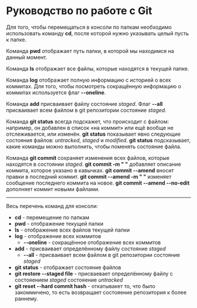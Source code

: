 # Руководство по работе с Git

Для того, чтобы перемещаться в консоли по папкам необходимо использовать команду **cd**, после которой нужно указывать целый пусть к папке.

Команда **pwd** отображает путь папки, в которой мы находимся на данный момент.

Команда **ls** отображает все файлы, которые находятся в текущей папке.

Команда **log** отображает полную информацию с историей о всех коммитах. Для того, чтобы посмотреть сокращённую информацию о коммитах используется флаг **--oneline**.

Команда **add** присваивает файлу состояние *staged*. Флаг **--all** присваивает всем файлом в git репозитории состояние *staged*.

Команда **git status** всегда подскажет, что происходит с файлом: например, он добавлен в список «на коммит» или ещё вообще не отслеживается, или изменён. **git status** показывает явно следующие состояния файлов: *untracked*, *staged* и *modified*. **git status** подсказывает, какие команды можно выполнить, чтобы поменять состояние файла.

Команда **git commit** сохраняет изменения всех файлов, которые находятся в состоянии *staged*. **git commit -m " "** добавляет описание коммита, которое указано в кавычках. **git commit --amend** вносит правки в последний коммит. **git commit --amend -m " "** изменяет сообщение последнего коммита на новое. **git commit --amend --no-edit** дополняет коммит новыми файлами.

---

Весь перечень команд для консоли:

+ **cd** - перемещение по папкам
+ **pwd** - отображение текущей папки
+ **ls** - отображение всех файлов текущей папки
+ **log** - отображение всех коммитов
  + **--oneline** - сокращённое отображение всех коммитов
+ **add** - присваивает определённому файлу состояние *staged* 
  + **--all** -  присваивает всем файлом в git репозитории состояние *staged*
+ **git status** - отображает состояние файлов
+ **git restore --staged file** - присваевает определённому файлу с состояением *staged* состояение *untracked*
+ **git reset --hard commit hash** - откатывакет то, что было закоммичено, то есть возвращает состояение репозитория к более раннему.